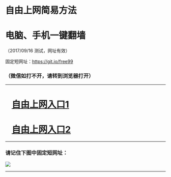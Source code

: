 ﻿# 自由上网简易方法

# 电脑、手机一键翻墙

（2017/09/16 测试，网址有效）

固定短网址：https://git.io/free99

### （微信如打不开，请转到浏览器打开）


***





# &nbsp;&nbsp; <a href="http://ft3174311262.fwq-tz1003.online/fwqtz01.html?t=091600119055 " target="_blank">自由上网入口1</a>
# &nbsp;&nbsp; <a href="http://ft1862430154.fwq-tz1004.online/fwqtz02.html?t=091600116479 " target="_blank">自由上网入口2</a>
***

### 请记住下图中固定短网址：

<img src="https://s3-us-west-2.amazonaws.com/fwq-1001/yjfq-20170905okok.png" /> 


***


